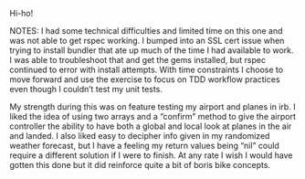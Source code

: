 Hi-ho!

NOTES: I had some technical difficulties and limited time on this one and was not able to get rspec working. I bumped into an SSL cert issue when trying to install bundler that ate up much of the time I had available to work. I was able to troubleshoot that and get the gems installed, but rspec continued to error with install attempts. With time constraints I choose to move forward and use the exercise to focus on TDD workflow practices even though I couldn’t test my unit tests.

My strength during this was on feature testing my airport and planes in irb. I liked the idea of using two arrays and a “confirm” method to give the airport controller the ability to have both a global and local look at planes in the air and landed. I also liked easy to decipher info given in my randomized weather forecast, but I have a feeling my return values being “nil” could require a different solution if I were to finish. At any rate I wish I would have gotten this done but it did reinforce quite a bit of boris bike concepts.
